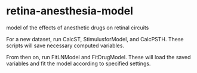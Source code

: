 # retina-anesthesia-model
model of the effects of anesthetic drugs on retinal circuits

For a new dataset, run CalcST, StimulusforModel, and CalcPSTH. These scripts will save necessary computed variables.

From then on, run FitLNModel and FitDrugModel. These will load the saved variables and fit the model according to specified settings.
